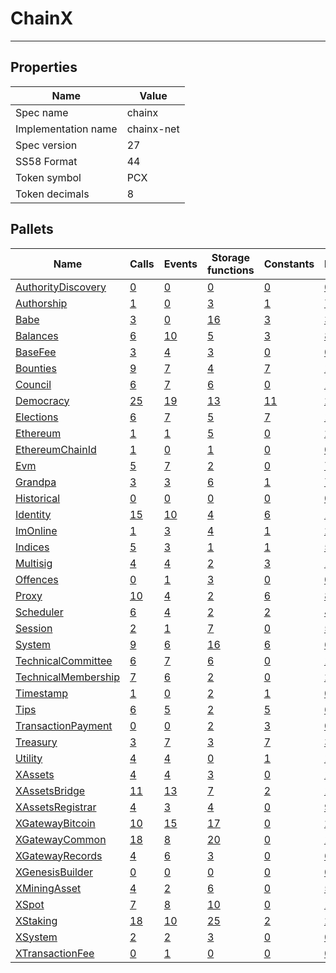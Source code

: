 # ChainX

---------

## Properties
| Name | Value |
| -------- | -------- |
| Spec name     | chainx     |
| Implementation name     | chainx-net     |
| Spec version     | 27     |
| SS58 Format     | 44     |
| Token symbol      | PCX     |
| Token decimals      | 8     |

## Pallets
| Name | Calls | Events | Storage functions | Constants | Errors
| -------- | -------- | -------- | -------- | -------- | -------- |
| [AuthorityDiscovery](authoritydiscovery.md) | [0](authoritydiscovery.md#calls) | [0](authoritydiscovery.md#events) | [0](authoritydiscovery.md#storage-functions) | [0](authoritydiscovery.md#constants) | [0](authoritydiscovery.md#errors)
| [Authorship](authorship.md) | [1](authorship.md#calls) | [0](authorship.md#events) | [3](authorship.md#storage-functions) | [1](authorship.md#constants) | [7](authorship.md#errors)
| [Babe](babe.md) | [3](babe.md#calls) | [0](babe.md#events) | [16](babe.md#storage-functions) | [3](babe.md#constants) | [3](babe.md#errors)
| [Balances](balances.md) | [6](balances.md#calls) | [10](balances.md#events) | [5](balances.md#storage-functions) | [3](balances.md#constants) | [8](balances.md#errors)
| [BaseFee](basefee.md) | [3](basefee.md#calls) | [4](basefee.md#events) | [3](basefee.md#storage-functions) | [0](basefee.md#constants) | [0](basefee.md#errors)
| [Bounties](bounties.md) | [9](bounties.md#calls) | [7](bounties.md#events) | [4](bounties.md#storage-functions) | [7](bounties.md#constants) | [11](bounties.md#errors)
| [Council](council.md) | [6](council.md#calls) | [7](council.md#events) | [6](council.md#storage-functions) | [0](council.md#constants) | [10](council.md#errors)
| [Democracy](democracy.md) | [25](democracy.md#calls) | [19](democracy.md#events) | [13](democracy.md#storage-functions) | [11](democracy.md#constants) | [28](democracy.md#errors)
| [Elections](elections.md) | [6](elections.md#calls) | [7](elections.md#events) | [5](elections.md#storage-functions) | [7](elections.md#constants) | [17](elections.md#errors)
| [Ethereum](ethereum.md) | [1](ethereum.md#calls) | [1](ethereum.md#events) | [5](ethereum.md#storage-functions) | [0](ethereum.md#constants) | [2](ethereum.md#errors)
| [EthereumChainId](ethereumchainid.md) | [1](ethereumchainid.md#calls) | [0](ethereumchainid.md#events) | [1](ethereumchainid.md#storage-functions) | [0](ethereumchainid.md#constants) | [0](ethereumchainid.md#errors)
| [Evm](evm.md) | [5](evm.md#calls) | [7](evm.md#events) | [2](evm.md#storage-functions) | [0](evm.md#constants) | [7](evm.md#errors)
| [Grandpa](grandpa.md) | [3](grandpa.md#calls) | [3](grandpa.md#events) | [6](grandpa.md#storage-functions) | [1](grandpa.md#constants) | [7](grandpa.md#errors)
| [Historical](historical.md) | [0](historical.md#calls) | [0](historical.md#events) | [0](historical.md#storage-functions) | [0](historical.md#constants) | [0](historical.md#errors)
| [Identity](identity.md) | [15](identity.md#calls) | [10](identity.md#events) | [4](identity.md#storage-functions) | [6](identity.md#constants) | [16](identity.md#errors)
| [ImOnline](imonline.md) | [1](imonline.md#calls) | [3](imonline.md#events) | [4](imonline.md#storage-functions) | [1](imonline.md#constants) | [2](imonline.md#errors)
| [Indices](indices.md) | [5](indices.md#calls) | [3](indices.md#events) | [1](indices.md#storage-functions) | [1](indices.md#constants) | [5](indices.md#errors)
| [Multisig](multisig.md) | [4](multisig.md#calls) | [4](multisig.md#events) | [2](multisig.md#storage-functions) | [3](multisig.md#constants) | [14](multisig.md#errors)
| [Offences](offences.md) | [0](offences.md#calls) | [1](offences.md#events) | [3](offences.md#storage-functions) | [0](offences.md#constants) | [0](offences.md#errors)
| [Proxy](proxy.md) | [10](proxy.md#calls) | [4](proxy.md#events) | [2](proxy.md#storage-functions) | [6](proxy.md#constants) | [8](proxy.md#errors)
| [Scheduler](scheduler.md) | [6](scheduler.md#calls) | [4](scheduler.md#events) | [2](scheduler.md#storage-functions) | [2](scheduler.md#constants) | [4](scheduler.md#errors)
| [Session](session.md) | [2](session.md#calls) | [1](session.md#events) | [7](session.md#storage-functions) | [0](session.md#constants) | [5](session.md#errors)
| [System](system.md) | [9](system.md#calls) | [6](system.md#events) | [16](system.md#storage-functions) | [6](system.md#constants) | [6](system.md#errors)
| [TechnicalCommittee](technicalcommittee.md) | [6](technicalcommittee.md#calls) | [7](technicalcommittee.md#events) | [6](technicalcommittee.md#storage-functions) | [0](technicalcommittee.md#constants) | [10](technicalcommittee.md#errors)
| [TechnicalMembership](technicalmembership.md) | [7](technicalmembership.md#calls) | [6](technicalmembership.md#events) | [2](technicalmembership.md#storage-functions) | [0](technicalmembership.md#constants) | [2](technicalmembership.md#errors)
| [Timestamp](timestamp.md) | [1](timestamp.md#calls) | [0](timestamp.md#events) | [2](timestamp.md#storage-functions) | [1](timestamp.md#constants) | [0](timestamp.md#errors)
| [Tips](tips.md) | [6](tips.md#calls) | [5](tips.md#events) | [2](tips.md#storage-functions) | [5](tips.md#constants) | [6](tips.md#errors)
| [TransactionPayment](transactionpayment.md) | [0](transactionpayment.md#calls) | [0](transactionpayment.md#events) | [2](transactionpayment.md#storage-functions) | [3](transactionpayment.md#constants) | [0](transactionpayment.md#errors)
| [Treasury](treasury.md) | [3](treasury.md#calls) | [7](treasury.md#events) | [3](treasury.md#storage-functions) | [7](treasury.md#constants) | [3](treasury.md#errors)
| [Utility](utility.md) | [4](utility.md#calls) | [4](utility.md#events) | [0](utility.md#storage-functions) | [1](utility.md#constants) | [1](utility.md#errors)
| [XAssets](xassets.md) | [4](xassets.md#calls) | [4](xassets.md#events) | [3](xassets.md#storage-functions) | [0](xassets.md#constants) | [11](xassets.md#errors)
| [XAssetsBridge](xassetsbridge.md) | [11](xassetsbridge.md#calls) | [13](xassetsbridge.md#events) | [7](xassetsbridge.md#storage-functions) | [2](xassetsbridge.md#constants) | [15](xassetsbridge.md#errors)
| [XAssetsRegistrar](xassetsregistrar.md) | [4](xassetsregistrar.md#calls) | [3](xassetsregistrar.md#events) | [4](xassetsregistrar.md#storage-functions) | [0](xassetsregistrar.md#constants) | [9](xassetsregistrar.md#errors)
| [XGatewayBitcoin](xgatewaybitcoin.md) | [10](xgatewaybitcoin.md#calls) | [15](xgatewaybitcoin.md#events) | [17](xgatewaybitcoin.md#storage-functions) | [0](xgatewaybitcoin.md#constants) | [29](xgatewaybitcoin.md#errors)
| [XGatewayCommon](xgatewaycommon.md) | [18](xgatewaycommon.md#calls) | [8](xgatewaycommon.md#events) | [20](xgatewaycommon.md#storage-functions) | [0](xgatewaycommon.md#constants) | [17](xgatewaycommon.md#errors)
| [XGatewayRecords](xgatewayrecords.md) | [4](xgatewayrecords.md#calls) | [6](xgatewayrecords.md#events) | [3](xgatewayrecords.md#storage-functions) | [0](xgatewayrecords.md#constants) | [6](xgatewayrecords.md#errors)
| [XGenesisBuilder](xgenesisbuilder.md) | [0](xgenesisbuilder.md#calls) | [0](xgenesisbuilder.md#events) | [0](xgenesisbuilder.md#storage-functions) | [0](xgenesisbuilder.md#constants) | [0](xgenesisbuilder.md#errors)
| [XMiningAsset](xminingasset.md) | [4](xminingasset.md#calls) | [2](xminingasset.md#events) | [6](xminingasset.md#storage-functions) | [0](xminingasset.md#constants) | [5](xminingasset.md#errors)
| [XSpot](xspot.md) | [7](xspot.md#calls) | [8](xspot.md#events) | [10](xspot.md#storage-functions) | [0](xspot.md#constants) | [18](xspot.md#errors)
| [XStaking](xstaking.md) | [18](xstaking.md#calls) | [10](xstaking.md#events) | [25](xstaking.md#storage-functions) | [2](xstaking.md#constants) | [20](xstaking.md#errors)
| [XSystem](xsystem.md) | [2](xsystem.md#calls) | [2](xsystem.md#events) | [3](xsystem.md#storage-functions) | [0](xsystem.md#constants) | [0](xsystem.md#errors)
| [XTransactionFee](xtransactionfee.md) | [0](xtransactionfee.md#calls) | [1](xtransactionfee.md#events) | [0](xtransactionfee.md#storage-functions) | [0](xtransactionfee.md#constants) | [0](xtransactionfee.md#errors)